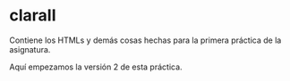 # claraII
Contiene los HTMLs y demás cosas hechas para la primera práctica de la asignatura.

Aquí empezamos la versión 2 de esta práctica.
